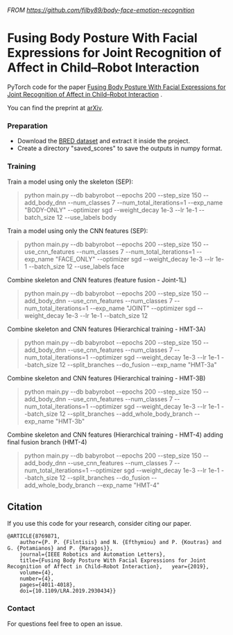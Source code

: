 *FROM https://github.com/filby89/body-face-emotion-recognition*

# Fusing Body Posture With Facial Expressions for Joint Recognition of Affect in Child–Robot Interaction

PyTorch code for the
paper [Fusing Body Posture With Facial Expressions for Joint Recognition of Affect in Child–Robot Interaction](https://ieeexplore.ieee.org/abstract/document/8769871)
.

You can find the preprint at [arXiv](https://arxiv.org/abs/1901.01805).

### Preparation

* Download the [BRED dataset](https://zenodo.org/record/3233060) and extract it inside the project.
* Create a directory "saved_scores" to save the outputs in numpy format.

### Training

Train a model using only the skeleton (SEP):

> python main.py --db babyrobot --epochs 200 --step_size 150 --add_body_dnn --num_classes 7 --num_total_iterations=1 --exp_name "BODY-ONLY" --optimizer sgd --weight_decay 1e-3 --lr 1e-1 --batch_size 12 --use_labels body



Train a model using only the CNN features (SEP):

> python main.py --db babyrobot --epochs 200 --step_size 150 --use_cnn_features --num_classes 7 --num_total_iterations=1 --exp_name "FACE_ONLY" --optimizer sgd --weight_decay 1e-3 --lr 1e-1 --batch_size 12 --use_labels face



Combine skeleton and CNN features (feature fusion - Joint-1L)

> python main.py --db babyrobot --epochs 200 --step_size 150 --add_body_dnn --use_cnn_features --num_classes 7 --num_total_iterations=1 --exp_name "JOINT" --optimizer sgd --weight_decay 1e-3 --lr 1e-1 --batch_size 12


Combine skeleton and CNN features (Hierarchical training - HMT-3A)

> python main.py --db babyrobot --epochs 200 --step_size 150 --add_body_dnn --use_cnn_features --num_classes 7 --num_total_iterations=1 --optimizer sgd --weight_decay 1e-3 --lr 1e-1 --batch_size 12 --split_branches --do_fusion --exp_name "HMT-3a"


Combine skeleton and CNN features (Hierarchical training - HMT-3B)

> python main.py --db babyrobot --epochs 200 --step_size 150 --add_body_dnn --use_cnn_features --num_classes 7 --num_total_iterations=1 --optimizer sgd --weight_decay 1e-3 --lr 1e-1 --batch_size 12 --split_branches --add_whole_body_branch --exp_name "HMT-3b"


Combine skeleton and CNN features (Hierarchical training - HMT-4) adding final fusion branch (HMT-4)

> python main.py --db babyrobot --epochs 200 --step_size 150 --add_body_dnn --use_cnn_features --num_classes 7 --num_total_iterations=1 --optimizer sgd --weight_decay 1e-3 --lr 1e-1 --batch_size 12 --split_branches --do_fusion --add_whole_body_branch --exp_name "ΗΜΤ-4"

## Citation

If you use this code for your research, consider citing our paper.

```
@ARTICLE{8769871,  
	author={P. P. {Filntisis} and N. {Efthymiou} and P. {Koutras} and G. {Potamianos} and P. {Maragos}},  
	journal={IEEE Robotics and Automation Letters},   
	title={Fusing Body Posture With Facial Expressions for Joint Recognition of Affect in Child–Robot Interaction},   year={2019},  
	volume={4},  
	number={4},  
	pages={4011-4018},  
	doi={10.1109/LRA.2019.2930434}}
```

### Contact

For questions feel free to open an issue.
